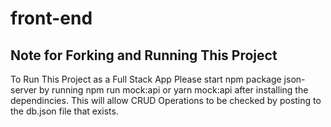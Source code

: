 # front-end

## Note for Forking and Running This Project

To Run This Project as a Full Stack App Please start npm package json-server by running
npm run mock:api or yarn mock:api after installing the dependincies. This will allow CRUD Operations to be checked by posting to the db.json file that exists.
